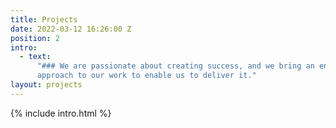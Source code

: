 ```yaml
---
title: Projects
date: 2022-03-12 16:26:00 Z
position: 2
intro:
  - text:
      "### We are passionate about creating success, and we bring an enthusiastic
      approach to our work to enable us to deliver it."
layout: projects
---
```


{% include intro.html %}
